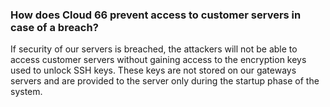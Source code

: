<!-- post: -->


### How does Cloud 66 prevent access to customer servers in case of a breach?
If security of our servers is breached, the attackers will not be able to access customer servers without gaining access to the encryption keys used to unlock SSH keys. These keys are not stored on our gateways servers and are provided to the server only during the startup phase of the system.
